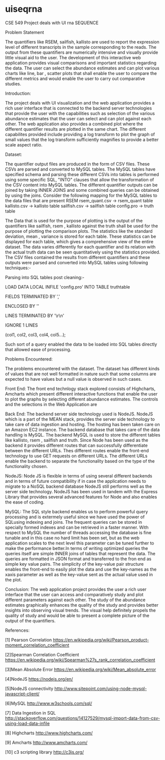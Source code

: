 # uiseqrna
CSE 549 Project deals with UI rna SEQUENCE

Problem Statement

The quantifiers like RSEM, sailfish, kallisto are used to report the expression level of different transcripts in the sample corresponding to the reads. The output from these quantifiers are numerically intensive and visually provide little visual aid to the user. The development of this interactive web application provides visual comparisons and important statistics regarding the data. The user can select the abundance estimates and can plot various charts like line, bar , scatter plots that shall enable the user to compare the different metrics and would enable the user to carry out comparative studies.

Introduction:

The project deals with UI visualization and the web application provides a rich user interface that is connected to the backend server technologies that provide the user with the capabilities such as selection of the various abundance estimates that the user can select and can plot against each other. The web application also provides a combined plot where the different quantifier results are plotted in the same chart. The different capabilites provided include providing a log transform to plot the graph of small values that the log transform sufficiently magnifies to provide a better scale aspect ratio.

Dataset:

The quantifier output files are produced in the form of CSV files. These CSVs are parsed and converted to MySQL tables. The MySQL tables have specified schema and parsing these different CSVs into tables is performed using some specific SQL, "INTO" clauses that allow the transformation of the CSV content into MySQL tables. The different quantifier outputs can be joined by taking INNER JOINS and some combined queries can be obtained by using the joins.
Consider the following mapping for the MySQL tables to the data files that are present
RSEM 
rsem_quant.csv -> rsem_quant table
kallisto.csv -> kallisto table
sailfish.csv -> sailfish table
config.pro -> truth table

The Data that is used for the purpose of plotting is the output of the quantifiers like sailfish, rsem , kallisto against the truth shall be used for the purpose of plotting the comparison plots. The statistics like the standard deviation, mean , variance is stored for each table. These statistics can be displayed for each table, which gives a comprehensive view of the entire dataset. The data varies differently for each quantifier and its relation with the actual truth data can be seen quantitatively using the statistics provided.
The CSV files contained the results from different quantifiers and these outputs were parsed and converted into MySQL tables using following techniques:-

Parsing into SQL tables post cleaning:-

LOAD DATA LOCAL INFILE 'config.pro' INTO TABLE truthtable

FIELDS TERMINATED BY ',' 

ENCLOSED BY '' 

LINES TERMINATED BY '\r\n'

IGNORE 1 LINES

(col1, col2, col3, col4, col5...);

Such sort of a query enabled the data to be loaded into SQL tables directly that allowed ease of processing.

Problems Encountered:

The problems encountered with the dataset. The dataset has different kinds of values that are not well formatted in nature such that some columns are expected to have values but a null value is observed in such cases.

Front End:
The front end technlogy stack explored consists of Highcharts, Amcharts which present different interactive functions that enable the user to plot the graphs by selecting different abundance estimates. The controls and the selections in the Web Application are 

Back End:
The backend server side technology used is NodeJS. NodeJS which is a part of the MEAN stack, provides the server side technology to take care of data ingestion and hosting. The hosting has been taken care on an Amazon EC2 instance. The backend database that takes care of the data handling is MySQL. The backend MySQL is used to store the different tables like kallisto, rsem , sailfish and truth. Since Node has been used as the backend it provides different routes that can successfully differentiate between the different URLs. Thes different routes enable the front-end technology to use GET requests on different URLs. The different URLs enable the backend to separate the functionality based on the type of the functionality chosen. 

NodeJS:
Node JS is flexible in terms of using several different backends and in terms of future compatibility if in case the application needs to migrate to a NoSQL backend database NodeJS still performs well as the server side technology. NodeJS has been used in tandem with the Express Library that provides several advanced features for Node and also enables the ease of coding.

MySQL:
The SQL style backend enables us to perform powerful query processing and is extermely useful since we have used the power of SQLusing indexing and joins. The frequent queries can be stored in specially formed indexes and can be retrieved in a faster manner. With respect to MySQL the number of threads accessing the database is fine tunable and in this case no hard limit has been set, but as the web application scales to the next level this parameter can be tuned further to make the performance better.In terms of writing optimized queries the queries itself are simple INNER joins of tables that represent the data. The queries are formatted in JSON format and transferred to the fron end as simple key value pairs. The simplicity of the key-value pair structure enables the front-end to easily plot the data and use the key-names as the xaxis parameter as well as the key-value sent as the actual value used in the plot.

Conclusion:
The web application project provides the user a rich user interface that the user can access and comparatively study and plot different parameters against each other. The study of the abundance estimates graphically enhances the quality of the study and provides better insights into observing visual trends. The visual help definitely propels the quality of study and would be able to present a complete picture of the output of the quantifiers.

References:

[1] Pearson Correlation
https://en.wikipedia.org/wiki/Pearson_product-moment_correlation_coefficient

[2]Spearman Correlation Coefficient
https://en.wikipedia.org/wiki/Spearman%27s_rank_correlation_coefficient

[3]Mean Absolute Error
https://en.wikipedia.org/wiki/Mean_absolute_error

[4]NodeJS
https://nodejs.org/en/

[5]NodeJS connectivity
http://www.sitepoint.com/using-node-mysql-javascript-client/

[6]MySQL
http://www.w3schools.com/sql/

[7] Data Ingestion in SQL
http://stackoverflow.com/questions/14127529/mysql-import-data-from-csv-using-load-data-infile

[8] Highcharts
http://www.highcharts.com/

[9] Amcharts
http://www.amcharts.com/

[10] c3 scripting library
http://c3js.org/



